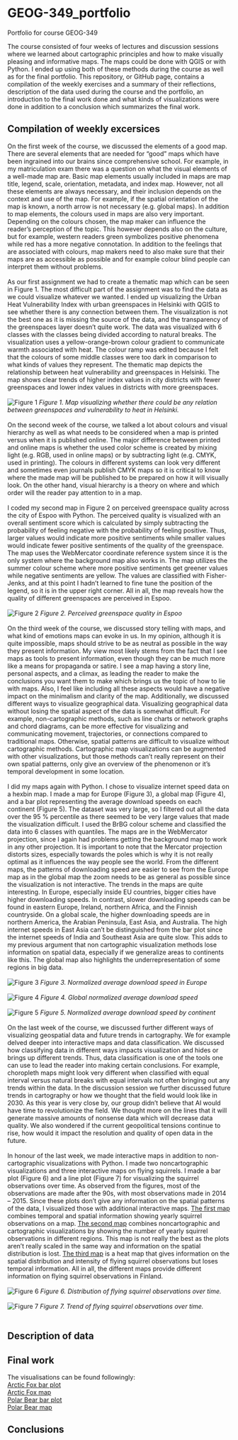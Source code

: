# GEOG-349_portfolio
Portfolio for course GEOG-349

The course consisted of four weeks of lectures and discussion sessions where we learned about cartographic principles and how to make visually pleasing and informative maps. The maps could be done with QGIS or with Python. I ended up using both of these methods during the course as well as for the final portfolio. This repository, or GitHub page, contains a compilation of the weekly exercises and a summary of their reflections, description of the data used during the course and the portfolio, an introduction to the final work done and what kinds of visualizations were done in addition to a conclusion which summarizes the final work. <br>

## Compilation of weekly excersices
On the first week of the course, we discussed the elements of a good map. There are several elements that are needed for “good” maps which have been ingrained into our brains since comprehensive school. For example, in my matriculation exam there was a question on what the visual elements of a well-made map are. Basic map elements usually included in maps are map title, legend, scale, orientation, metadata, and index map. However, not all these elements are always necessary, and their inclusion depends on the context and use of the map. For example, if the spatial orientation of the map is known, a north arrow is not necessary (e.g. global maps). In addition to map elements, the colours used in maps are also very important. Depending on the colours chosen, the map maker can influence the reader’s perception of the topic. This however depends also on the culture, but for example, western readers green symbolizes positive phenomena while red has a more negative connotation. In addition to the feelings that are associated with colours, map makers need to also make sure that their maps are as accessible as possible and for example colour blind people can interpret them without problems. <br> <br>
As our first assignment we had to create a thematic map which can be seen in Figure 1. The most difficult part of the assignment was to find the data as we could visualize whatever we wanted. I ended up visualizing the Urban Heat Vulnerability Index with urban greenspaces in Helsinki with QGIS to see whether there is any connection between them. The visualization is not the best one as it is missing the source of the data, and the transparency of the greenspaces layer doesn’t quite work. The data was visualized with 6 classes with the classes being divided according to natural breaks. The visualization uses a yellow-orange-brown colour gradient to communicate warmth associated with heat. The colour ramp was edited because I felt that the colours of some middle classes were too dark in comparison to what kinds of values they represent. The thematic map depicts the relationship between heat vulnerability and greenspaces in Helsinki. The map shows clear trends of higher index values in city districts with fewer greenspaces and lower index values in districts with more greenspaces. <br> <br>
![Figure 1](images/week1_map2.png)
*Figure 1. Map visualizing whether there could be any relation between greenspaces and
vulnerability to heat in Helsinki.* <br> <br>
On the second week of the course, we talked a lot about colours and visual hierarchy as well as what needs to be considered when a map is printed versus when it is published online. The major difference between printed and online maps is whether the used color scheme is created by mixing light (e.g. RGB, used in online maps) or by subtracting light (e.g. CMYK, used in printing). The colours in different systems can look very different and sometimes even journals publish CMYK maps so it is critical to know where the made map will be published to be prepared on how it will visually look. On the other hand, visual hierarchy is a theory on where and which order will the reader pay attention to in a map. <br> <br>
I coded my second map in Figure 2 on perceived greenspace quality across the city of Espoo with Python. The perceived quality is visualized with an overall sentiment score which is calculated by simply subtracting the probability of feeling negative with the probability of feeling positive. Thus, larger values would indicate more positive sentiments while smaller values would indicate fewer positive sentiments of the quality of the greenspace. The map uses the WebMercator coordinate reference system since it is the only system where the background map also works in. The map utilizes the summer colour scheme where more positive sentiments get greener values while negative sentiments are yellow. The values are classified with Fisher-Jenks, and at this point I hadn’t learned to fine tune the position of the legend, so it is in the upper right corner. All in all, the map reveals how the quality of different greenspaces are perceived in Espoo. <br> <br>
![Figure 2](images/greenspace_quality_plot.png)
*Figure 2. Perceived greenspace quality in Espoo*<br> <br>
On the third week of the course, we discussed story telling with maps, and what kind of emotions maps can evoke in us. In my opinion, although it is quite impossible, maps should strive to be as neutral as possible in the way they present information. My view most likely stems from the fact that I see maps as tools to present information, even though they can be much more like a means for propaganda or satire. I see a map having a story line, personal aspects, and a climax, as leading the reader to make the conclusions you want them to make which brings us the topic of how to lie with maps. Also, I feel like including all these aspects would have a negative impact on the minimalism and clarity of the map. Additionally, we discussed different ways to visualize geographical data. Visualizing geographical data without losing the spatial aspect of the data is somewhat difficult. For example, non-cartographic methods, such as line charts or network graphs and chord diagrams, can be more effective for visualizing and communicating movement, trajectories, or connections compared to traditional maps. Otherwise, spatial patterns are difficult to visualize without cartographic methods. Cartographic map visualizations can be augmented with other visualizations, but those methods can’t really represent on their own spatial patterns, only give an overview of the phenomenon or it’s temporal development in some location. <br> <br>
I did my maps again with Python. I chose to visualize internet speed data on a hexbin map. I made a map for Europe (Figure 3), a global map (Figure 4), and a bar plot representing the average download speeds on each continent (Figure 5). The dataset was very large, so I filtered out all the data over the 95 % percentile as there seemed to be very large values that made the visualization difficult. I used the BrBG colour scheme and classified the data into 6 classes with quantiles. The maps are in the WebMercator projection, since I again had problems getting the background map to work in any other projection. It is important to note that the Mercator projection distorts sizes, especially towards the poles which is why it is not really optimal as it influences the way people see the world. From the different maps, the patterns of downloading speed are easier to see from the Europe map as in the global map the zoom needs to be as general as possible since the visualization is not interactive. The trends in the maps are quite interesting. In Europe, especially inside EU countries, bigger cities have higher downloading speeds. In contrast, slower downloading speeds can be found in eastern Europe, Ireland, northern Africa, and the Finnish countryside. On a global scale, the higher downloading speeds are in northern America, the Arabian Peninsula, East Asia, and Australia. The high internet speeds in East Asia can’t be distinguished from the bar plot since the internet speeds of India and Southeast Asia are quite slow. This adds to my previous argument that non cartographic visualization methods lose information on spatial data, especially if we generalize areas to continents like this. The global map also highlights the underrepresentation of some regions in big data. <br> <br>
![Figure 3](images/internet_speed_map_europe.png)
*Figure 3. Normalized average download speed in Europe*<br> <br>
![Figure 4](images/internet_speed_map_global.png)
*Figure 4. Global normalized average download speed*<br> <br>
![Figure 5](images/avg_internet_speed_map.png)
*Figure 5. Normalized average download speed by continent*<br> <br>
On the last week of the course, we discussed further different ways of visualizing geospatial data and future trends in cartography. We for example delved deeper into interactive maps and data classification. We discussed how classifying data in different ways impacts visualization and hides or brings up different trends. Thus, data classification is one of the tools one can use to lead the reader into making certain conclusions. For example, choropleth maps might look very different when classified with equal interval versus natural breaks with equal intervals not often bringing out any trends within the data. In the discussion session we further discussed future trends in cartography or how we thought that the field would look like in 2030. As this year is very close by, our group didn’t believe that AI would have time to revolutionize the field. We thought more on the lines that it will generate massive amounts of nonsense data which will decrease data quality. We also wondered if the current geopolitical tensions continue to rise, how would it impact the resolution and quality of open data in the future.<br> <br>
In honour of the last week, we made interactive maps in addition to non-cartographic visualizations with Python. I made two noncartographic visualizations and three interactive maps on flying squirrels. I made a bar plot (Figure 6) and a line plot (Figure 7) for visualizing the squirrel observations over time. As observed from the figures, most of the observations are made after the 90s, with most observations made in 2014 – 2015. Since these plots don’t give any information on the spatial patterns of the data, I visualized those with additional interactive maps. [The first map](https://ainoschulz.github.io/GEOG-349_portfolio/squirrel_map_1.html) combines temporal and spatial information showing yearly squirrel observations on a map. [The second map](https://ainoschulz.github.io/GEOG-349_portfolio/squirrel_map_2.html)  combines noncartographic and cartographic visualizations by showing the number of yearly squirrel observations in different regions. This map is not really the best as the plots aren’t really scaled in the same way and information on the spatial distribution is lost. [The third map](https://ainoschulz.github.io/GEOG-349_portfolio/squirrel_map_2.html)  is a heat map that gives information on the spatial distribution and intensity of flying squirrel observations but loses temporal information. All in all, the different maps provide different information on flying squirrel observations in Finland. <br> <br>
![Figure 6](images/squirrels_1.png)
*Figure 6. Distribution of flying squirrel observations over time.*<br> <br>
![Figure 7](images/squirrels_2.png)
*Figure 7. Trend of flying squirrel observations over time.*<br> <br>

## Description of data

## Final work
The visualisations can be found followingly:<br>
[Arctic Fox bar plot](https://ainoschulz.github.io/GEOG-349_portfolio/arctic_fox_observations_plot.html)<br>
[Arctic Fox map](https://ainoschulz.github.io/GEOG-349_portfolio/arctic_fox_observations_map.html)<br>
[Polar Bear bar plot](https://ainoschulz.github.io/GEOG-349_portfolio/polar_bear_observations_plot.html)<br>
[Polar Bear map](https://ainoschulz.github.io/GEOG-349_portfolio/polar_bear_observations_map.html)<br>
 
## Conclusions
